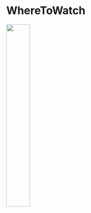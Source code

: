 # WhereToWatch


<img width="35%" src="https://user-images.githubusercontent.com/62210248/141776046-a007ff63-624d-4e5c-9136-44db73af88ee.gif">
